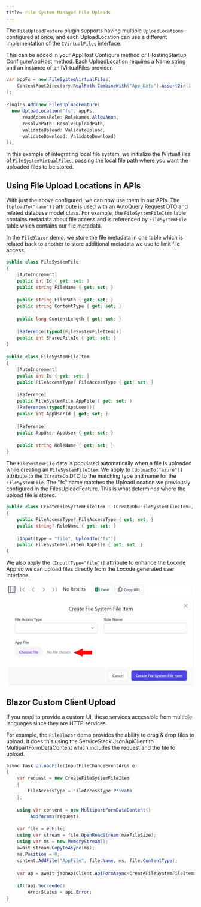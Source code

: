 ```yaml
---
title: File System Managed File Uploads
---
```


The `FileUploadFeature` plugin supports having multiple `UploadLocations` configured at once, and each UploadLocation can use a different implementation of the `IVirtualFiles` interface.

This can be added in your AppHost Configure method or IHostingStartup ConfigureAppHost method. Each UploadLocation requires a Name string and an instance of an IVirtualFiles provider.

```csharp
var appFs = new FileSystemVirtualFiles(
    ContentRootDirectory.RealPath.CombineWith("App_Data").AssertDir()
);

Plugins.Add(new FilesUploadFeature(
  new UploadLocation("fs", appFs,
      readAccessRole: RoleNames.AllowAnon,
      resolvePath: ResolveUploadPath,
      validateUpload: ValidateUpload,
      validateDownload: ValidateDownload)
));
```

In this example of integrating local file system, we initialize the IVirtualFiles of `FileSystemVirtualFiles`, passing the local file path where you want the uploaded files to be stored.


## Using File Upload Locations in APIs

With just the above configured, we can now use them in our APIs. The `[UploadTo("name")]` attribute is used with an AutoQuery Request DTO and related database model class. For example, the `FileSystemFileItem` table contains metadata about file access and is referenced by `FileSystemFile` table which contains our file metadata.

In the `FileBlazor` demo, we store the file metadata in one table which is related back to another to store additional metadata we use to limit file access.

```csharp
public class FileSystemFile
{
    [AutoIncrement]
    public int Id { get; set; }
    public string FileName { get; set; }
    
    public string FilePath { get; set; }
    public string ContentType { get; set; }
    
    public long ContentLength { get; set; }
    
    [Reference(typeof(FileSystemFileItem))]
    public int SharedFileId { get; set; }
}

public class FileSystemFileItem
{
    [AutoIncrement]
    public int Id { get; set; }
    public FileAccessType? FileAccessType { get; set; }
    
    [Reference]
    public FileSystemFile AppFile { get; set; }
    [References(typeof(AppUser))]
    public int AppUserId { get; set; }
    
    [Reference]
    public AppUser AppUser { get; set; }
    
    public string RoleName { get; set; }
}
```

The `FileSystemFile` data is populated automatically when a file is uploaded while creating an `FileSystemFileItem`. We apply to `[UploadTo("azure")]` attribute to the `ICreateDb` DTO to the matching type and name for the `FileSystemFile`. The "fs" name matches the UploadLocation we previously configured in the FilesUploadFeature. This is what determines where the upload file is stored.

```csharp
public class CreateFileSystemFileItem : ICreateDb<FileSystemFileItem>, IReturn<FileSystemFileItem>
{
    public FileAccessType? FileAccessType { get; set; }
    public string? RoleName { get; set; }
    
    [Input(Type = "file", UploadTo("fs")]
    public FileSystemFileItem AppFile { get; set; }
{
```

We also apply the `[Input(Type="file")]` attribute to enhance the Locode App so we can upload files directly from the Locode generated user interface.

![](../images/locode/files/locode-app-create-fs.png)

## Blazor Custom Client Upload

If you need to provide a custom UI, these services accessible from multiple languages since they are HTTP services.

For example, the `FileBlazor` demo provides the ability to drag & drop files to upload. It does this using the ServiceStack JsonApiClient to MultipartFormDataContent which includes the request and the file to upload.

```csharp
async Task UploadFile(InputFileChangeEventArgs e)
{
    var request = new CreateFileSystemFileItem
    {
        FileAccessType = FileAccessType.Private
    };
    
    using var content = new MultipartFormDataContent()
        .AddParams(request);
    
    var file = e.File;
    using var stream = file.OpenReadStream(maxFileSize);
    using var ms = new MemoryStream();
    await stream.CopyToAsync(ms);
    ms.Position = 0;
    content.AddFile("AppFile", file.Name, ms, file.ContentType);
    
    var ap = await jsonApiClient.ApiFormAsync<CreateFileSystemFileItem>(typeof(CreateFileSystemFileItem).ToApiUrl(), content);
    
    if(!api.Succeeded)
        errorStatus = api.Error;
}
```

